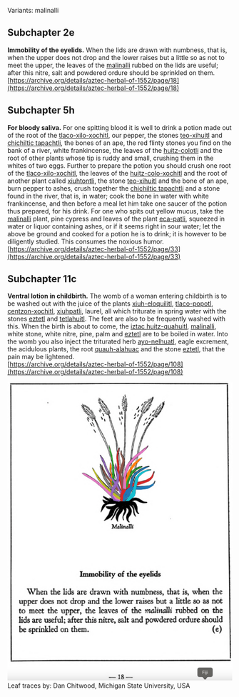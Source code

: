 Variants: malinalli  

## Subchapter 2e  
**Immobility of the eyelids.** When the lids are drawn with numbness, that is, when the upper does not drop and the lower raises but a little so as not to meet the upper, the leaves of the [malinalli](Malinalli.md) rubbed on the lids are useful; after this nitre, salt and powdered ordure should be sprinkled on them.  
[https://archive.org/details/aztec-herbal-of-1552/page/18](https://archive.org/details/aztec-herbal-of-1552/page/18)  

## Subchapter 5h  
**For bloody saliva.** For one spitting blood it is well to drink a potion made out of the root of the [tlaco-xilo-xochitl](Tlaco-xilo-xochitl.md), our pepper, the stones [teo-xihuitl](teo-xihuitl_v2.md) and [chichiltic tapachtli](chichiltic_tapachtli.md), the bones of an ape, the red flinty stones you find on the bank of a river, white frankincense, the leaves of the [huitz-colotli](Huitz-colotli.md) and the root of other plants whose tip is ruddy and small, crushing them in the whites of two eggs. Further to prepare the potion you should crush one root of the [tlaco-xilo-xochitl](Tlaco-xilo-xochitl.md), the leaves of the [huitz-colo-xochitl](Huitz-colotli.md) and the root of another plant called [xiuhtontli](Xiuhtontli.md), the stone [teo-xihuitl](teo-xihuitl_v2.md) and the bone of an ape, burn pepper to ashes, crush together the [chichiltic tapachtli](chichiltic_tapachtli.md) and a stone found in the river, that is, in water; cook the bone in water with white frankincense, and then before a meal let him take one saucer of the potion thus prepared, for his drink. For one who spits out yellow mucus, take the [malinalli](Malinalli.md) plant, pine cypress and leaves of the plant [eca-patli](Eca-patli.md), squeezed in water or liquor containing ashes, or if it seems right in sour water; let the above be ground and cooked for a potion he is to drink; it is however to be diligently studied. This consumes the noxious humor.  
[https://archive.org/details/aztec-herbal-of-1552/page/33](https://archive.org/details/aztec-herbal-of-1552/page/33)  

## Subchapter 11c  
**Ventral lotion in childbirth.** The womb of a woman entering childbirth is to be washed out with the juice of the plants [xiuh-eloquilitl](Xiuh-elo-quilitl.md), [tlaco-popotl](Tlaco-popotli.md), [centzon-xochitl](Centzon-xochitl.md), [xiuhpatli](Xiuh-patli.md), laurel, all which triturate in spring water with the stones [eztetl](eztetl.md) and [tetlahuitl](tetlahuitl_v2.md). The feet are also to be frequently washed with this. When the birth is about to come, the [iztac huitz-quahuitl](Iztac_huitz-quahuitl.md), [malinalli](Malinalli.md), white stone, white nitre, pine, palm and [eztetl](eztetl.md) are to be boiled in water. Into the womb you also inject the triturated herb [ayo-nelhuatl](Ayo-nelhuatl.md), eagle excrement, the acidulous plants, the root [quauh-alahuac](Quauh-alahuac.md) and the stone [eztetl](eztetl.md), that the pain may be lightened.  
[https://archive.org/details/aztec-herbal-of-1552/page/108](https://archive.org/details/aztec-herbal-of-1552/page/108)  

![D_ID107_p018_01_Malinalli.png](assets/D_ID107_p018_01_Malinalli.png)  
Leaf traces by: Dan Chitwood, Michigan State University, USA  
